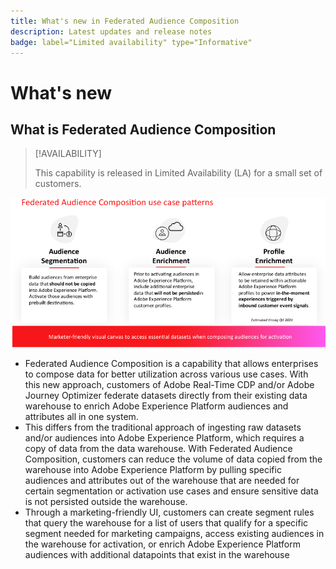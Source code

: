 ```yaml
---
title: What's new in Federated Audience Composition
description: Latest updates and release notes
badge: label="Limited availability" type="Informative"
---
```


# What's new

## What is Federated Audience Composition

>[!AVAILABILITY]
>
>This capability is released in Limited Availability (LA) for a small set of customers.


![diagram](assets/fac-use-cases.png)



* Federated Audience Composition is a capability that allows enterprises to compose data for better utilization across various use cases. With this new approach, customers of Adobe Real-Time CDP and/or Adobe Journey Optimizer federate datasets directly from their existing data warehouse to enrich Adobe Experience Platform audiences and attributes all in one system.
* This differs from the traditional approach of ingesting raw datasets and/or audiences into Adobe Experience Platform, which requires a copy of data from the data warehouse. With Federated Audience Composition, customers can reduce the volume of data copied from the warehouse into Adobe Experience Platform by pulling specific audiences and attributes out of the warehouse that are needed for certain segmentation or activation use cases and ensure sensitive data is not persisted outside the warehouse.
* Through a marketing-friendly UI, customers can create segment rules that query the warehouse for a list of users that qualify for a specific segment needed for marketing campaigns, access existing audiences in the warehouse for activation, or enrich Adobe Experience Platform audiences with additional datapoints that exist in the warehouse
